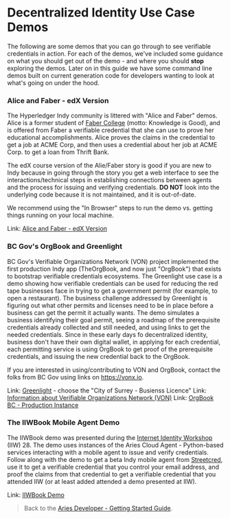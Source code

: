 # Decentralized Identity Use Case Demos

The following are some demos that you can go through to see verifiable credentials in action. For each of the demos, we've included some guidance on what you should get out of the demo - and where you should **stop** exploring the demos. Later on in this guide we have some command line demos built on current generation code for developers wanting to look at what's going on under the hood.

### Alice and Faber - edX Version

The Hyperledger Indy community is littered with "Alice and Faber" demos. Alice is a former student of [Faber College](https://en.wikipedia.org/wiki/Animal_House) (motto: Knowledge is Good), and is offered from Faber a verifiable credential that she can use to prove her educational accomplishments. Alice proves the claims in the credential to get a job at ACME Corp, and then uses a credential about her job at ACME Corp. to get a loan from Thrift Bank.

The edX course version of the Alie/Faber story is good if you are new to Indy because in going through the story you get a web interface to see the interactions/technical steps in establishing connections between agents and the process for issuing and verifying credentials. **DO NOT** look into the underlying code because it is not maintained, and it is out-of-date.

We recommend using the "In Browser" steps to run the demo vs. getting things running on your local machine.

Link: [Alice and Faber - edX Version](https://github.com/hyperledger/education/blob/master/LFS171x/indy-material/nodejs/README.md)

### BC Gov's OrgBook and Greenlight

BC Gov's Verifiable Organizations Network (VON) project implemented the first production Indy app (TheOrgBook, and now just "OrgBook") that exists to bootstrap verifiable credentials ecosystems. The Greenlight use case is a demo showing how verifiable credentials can be used for reducing the red tape businesses face in trying to get a government permit (for example, to open a restaurant). The business challenge addressed by Greenlight is figuring out what other permits and licenses need to be in place before a business can get the permit it actually wants. The demo simulates a business identifying their goal permit, seeing a roadmap of the prerequisite credentials already collected and still needed, and using links to get the needed credentials. Since in these early days fo decentralized identity, business don't have their own digital wallet, in applying for each credential, each permitting service is using OrgBook to get proof of the prerequisite credentials, and issuing the new credential back to the OrgBook.

If you are interested in using/contributing to VON and OrgBook, contact the folks from BC Gov using links on https://vonx.io.

Link: [Greenlight](https://greenlight.orgbook.gov.bc.ca/) - choose the "City of Surrey - Busienss Licence"
Link: [Information about Verifiable Organizations Network (VON)](https://vonx.io)
Link: [OrgBook BC - Production Instance](https://orgbook.gov.bc.ca/)

### The IIWBook Mobile Agent Demo

The IIWBook demo was presented during the [Internet Identity Workshop](https://internetidentityworkshop.com/) (IIW) 28. The demo uses instances of the Aries Cloud Agent - Python-based services interacting with a mobile agent to issue and verify credentials. Follow along with the demo to get a beta Indy mobile agent from [Streetcred](https://app.streetcred.id/), use it to get a verifiable credential that you control your email address, and proof the claims from that credential to get a verifiable credential that you attended IIW (or at least added attended a demo presented at IIW).

Link: [IIWBook Demo](https://vonx.io/how_to/iiwbook)

> Back to the [Aries Developer - Getting Started Guide](README.md).